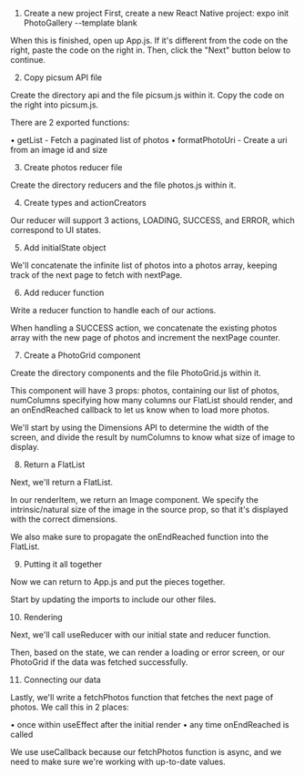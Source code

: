 1. Create a new project
First, create a new React Native project: expo init PhotoGallery --template blank

When this is finished, open up App.js. If it's different from the code on the right, paste the code on the right in. Then, click the "Next" button below to continue.


2. Copy picsum API file

Create the directory api and the file picsum.js within it. Copy the code on the right into picsum.js.

There are 2 exported functions: 

• getList - Fetch a paginated list of photos
• formatPhotoUri - Create a uri from an image id and size

3. Create photos reducer file

Create the directory reducers and the file photos.js within it.

4. Create types and actionCreators

Our reducer will support 3 actions, LOADING, SUCCESS, and ERROR, which correspond to UI states.

5. Add initialState object

We'll concatenate the infinite list of photos into a photos array, keeping track of the next page to fetch with nextPage.

6. Add reducer function

Write a reducer function to handle each of our actions.

When handling a SUCCESS action, we concatenate the existing photos array with the new page of photos and increment the nextPage counter.

7. Create a PhotoGrid component

Create the directory components and the file PhotoGrid.js within it.

This component will have 3 props: photos, containing our list of photos, numColumns specifying how many columns our FlatList should render, and an onEndReached callback to let us know when to load more photos.

We'll start by using the Dimensions API to determine the width of the screen, and divide the result by numColumns to know what size of image to display.

8. Return a FlatList

Next, we'll return a FlatList.

In our renderItem, we return an Image component. We specify the intrinsic/natural size of the image in the source prop, so that it's displayed with the correct dimensions.

We also make sure to propagate the onEndReached function into the FlatList.

9. Putting it all together

Now we can return to App.js and put the pieces together.

Start by updating the imports to include our other files.

10. Rendering

Next, we'll call useReducer with our initial state and reducer function.

Then, based on the state, we can render a loading or error screen, or our PhotoGrid if the data was fetched successfully.

11. Connecting our data

Lastly, we'll write a fetchPhotos function that fetches the next page of photos. We call this in 2 places:

• once within useEffect after the initial render
• any time onEndReached is called

We use useCallback because our fetchPhotos function is async, and we need to make sure we're working with up-to-date values.